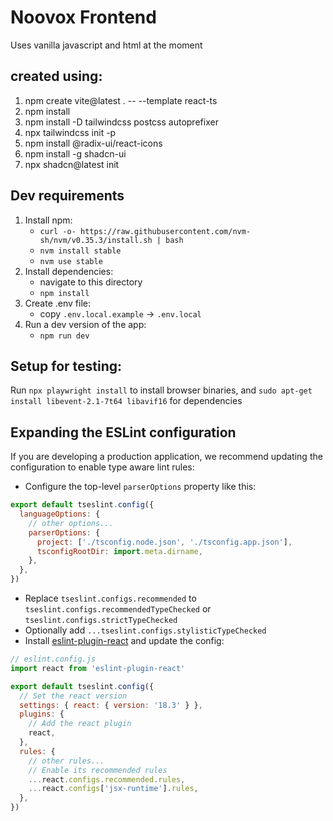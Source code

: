 # Noovox Frontend
Uses vanilla javascript and html at the moment

## created using:
1. npm create vite@latest . -- --template react-ts
2. npm install
3. npm install -D tailwindcss postcss autoprefixer
4. npx tailwindcss init -p
5. npm install @radix-ui/react-icons
6. npm install -g shadcn-ui
7. npx shadcn@latest init


## Dev requirements
1. Install npm:
    - `curl -o- https://raw.githubusercontent.com/nvm-sh/nvm/v0.35.3/install.sh | bash`
    - `nvm install stable`
    - `nvm use stable`
2. Install dependencies:
    - navigate to this directory
    - `npm install`
3. Create .env file:
    - copy `.env.local.example` -> `.env.local`
3. Run a dev version of the app:
    - `npm run dev`
  
## Setup for testing:
Run `npx playwright install` to install browser binaries, and `sudo apt-get install libevent-2.1-7t64 libavif16` for dependencies

## Expanding the ESLint configuration

If you are developing a production application, we recommend updating the configuration to enable type aware lint rules:

- Configure the top-level `parserOptions` property like this:

```js
export default tseslint.config({
  languageOptions: {
    // other options...
    parserOptions: {
      project: ['./tsconfig.node.json', './tsconfig.app.json'],
      tsconfigRootDir: import.meta.dirname,
    },
  },
})
```

- Replace `tseslint.configs.recommended` to `tseslint.configs.recommendedTypeChecked` or `tseslint.configs.strictTypeChecked`
- Optionally add `...tseslint.configs.stylisticTypeChecked`
- Install [eslint-plugin-react](https://github.com/jsx-eslint/eslint-plugin-react) and update the config:

```js
// eslint.config.js
import react from 'eslint-plugin-react'

export default tseslint.config({
  // Set the react version
  settings: { react: { version: '18.3' } },
  plugins: {
    // Add the react plugin
    react,
  },
  rules: {
    // other rules...
    // Enable its recommended rules
    ...react.configs.recommended.rules,
    ...react.configs['jsx-runtime'].rules,
  },
})
```
